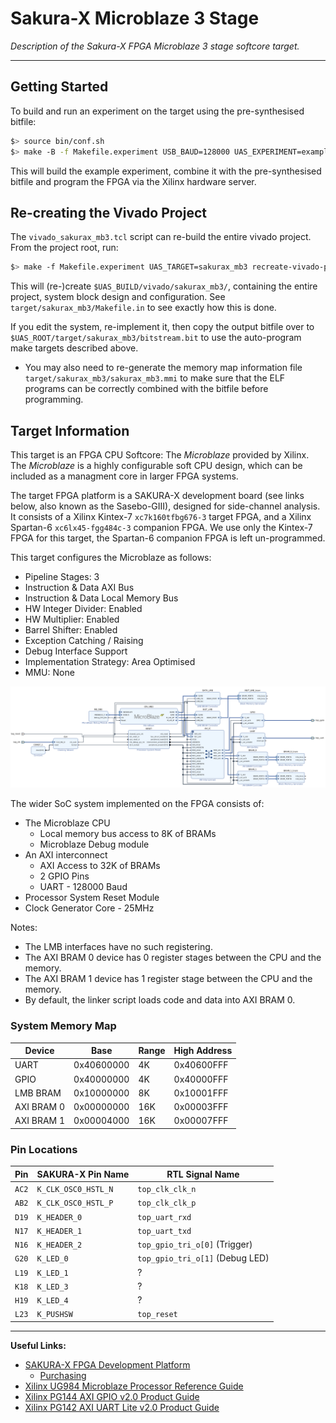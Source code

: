 
# Sakura-X Microblaze 3 Stage

*Description of the Sakura-X FPGA Microblaze 3 stage softcore target.*

---

## Getting Started

To build and run an experiment on the target using the pre-synthesised
bitfile:

```sh
$> source bin/conf.sh
$> make -B -f Makefile.experiment USB_BAUD=128000 UAS_EXPERIMENT=example/addxor UAS_TARGET=sakurax_mb3 program
```

This will build the example experiment, combine it with the pre-synthesised
bitfile and program the FPGA via the Xilinx hardware server.

## Re-creating the Vivado Project

The `vivado_sakurax_mb3.tcl` script can re-build the entire vivado project.
From the project root, run:

```sh
$> make -f Makefile.experiment UAS_TARGET=sakurax_mb3 recreate-vivado-project
```

This will (re-)create `$UAS_BUILD/vivado/sakurax_mb3/`, containing the
entire project, system block design and configuration.
See `target/sakurax_mb3/Makefile.in` to see exactly how this is done.

If you edit the system, re-implement it, then copy the output
bitfile over to `$UAS_ROOT/target/sakurax_mb3/bitstream.bit` to use
the auto-program make targets described above.

- You may also need to re-generate the memory map information file
  `target/sakurax_mb3/sakurax_mb3.mmi` to make sure that the ELF
  programs can be correctly combined with the bitfile before programming.

## Target Information

This target is an FPGA CPU Softcore: The *Microblaze* provided by Xilinx.
The *Microblaze* is a highly configurable soft CPU design, which can be
included as a managment core in larger FPGA systems.

The target FPGA platform is a SAKURA-X development board
(see links below, also known as the Sasebo-GIII),
designed for side-channel analysis.
It consists of a Xilinx Kintex-7 `xc7k160tfbg676-3` target FPGA, and a
Xilinx Spartan-6 `xc6lx45-fgg484c-3` companion FPGA.
We use only the Kintex-7 FPGA for this target, the Spartan-6 companion FPGA
is left un-programmed.

This target configures the Microblaze as follows:
- Pipeline Stages: 3
- Instruction & Data AXI Bus
- Instruction & Data Local Memory Bus
- HW Integer Divider: Enabled
- HW Multiplier: Enabled
- Barrel Shifter: Enabled
- Exception Catching / Raising
- Debug Interface Support
- Implementation Strategy: Area Optimised
- MMU: None

![System Block Diagram](block-diagram.png)

The wider SoC system implemented on the FPGA consists of:
- The Microblaze CPU
  - Local memory bus access to 8K of BRAMs
  - Microblaze Debug module
- An AXI interconnect
  - AXI Access to 32K of BRAMs
  - 2 GPIO Pins
  - UART - 128000 Baud
- Processor System Reset Module
- Clock Generator Core - 25MHz

Notes:
- The LMB interfaces have no such registering.
- The AXI BRAM 0 device has 0 register stages between the CPU and the memory.
- The AXI BRAM 1 device has 1 register stage between the CPU and the memory. 
- By default, the linker script loads code and data into AXI BRAM 0.

### System Memory Map

Device      | Base          | Range    | High Address
------------|---------------|----------|----------------
UART        | 0x40600000    |  4K      | 0x40600FFF
GPIO        | 0x40000000    |  4K      | 0x40000FFF
LMB BRAM    | 0x10000000    |  8K      | 0x10001FFF
AXI BRAM 0  | 0x00000000    | 16K      | 0x00003FFF
AXI BRAM 1  | 0x00004000    | 16K      | 0x00007FFF

### Pin Locations

Pin     | SAKURA-X Pin Name     | RTL Signal Name
--------|-----------------------|-----------------------------------------------
`AC2`   | `K_CLK_OSC0_HSTL_N`   | `top_clk_clk_n`
`AB2`   | `K_CLK_OSC0_HSTL_P`   | `top_clk_clk_p`
`D19`   | `K_HEADER_0`          | `top_uart_rxd`
`N17`   | `K_HEADER_1`          | `top_uart_txd`
`N16`   | `K_HEADER_2`          | `top_gpio_tri_o[0]` (Trigger)
`G20`   | `K_LED_0`             | `top_gpio_tri_o[1]` (Debug LED)
`L19`   | `K_LED_1`             | ?
`K18`   | `K_LED_3`             | ?
`H19`   | `K_LED_4`             | ?
`L23`   | `K_PUSHSW`            | `top_reset`

---

**Useful Links:**
- [SAKURA-X FPGA Development Platform](http://satoh.cs.uec.ac.jp/SAKURA/hardware/SAKURA-X.html)
  - [Purchasing](http://www.troche.com/sakura/order.html)
- [Xilinx UG984 Microblaze Processor Reference Guide](https://www.xilinx.com/support/documentation/sw_manuals/xilinx2018_3/ug984-vivado-microblaze-ref.pdf)
- [Xilinx PG144 AXI GPIO v2.0 Product Guide](https://www.xilinx.com/support/documentation/ip_documentation/axi_gpio/v2_0/pg144-axi-gpio.pdf)
- [Xilinx PG142 AXI UART Lite v2.0 Product Guide](https://www.xilinx.com/support/documentation/ip_documentation/axi_uartlite/v2_0/pg142-axi-uartlite.pdf)
